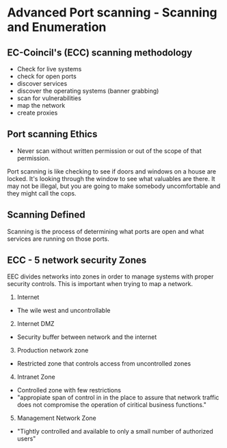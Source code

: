 # Advanced Port scanning - Scanning and Enumeration

## EC-Coincil's (ECC) scanning methodology
- Check for live systems
- check for open ports
- discover services
- discover the operating systems (banner grabbing)
- scan for vulnerabilities
- map the network
- create proxies

## Port scanning Ethics

- Never scan without written permission or out of the scope of that permission.

Port scanning is like checking to see if doors and windows on a house are locked. It's looking through the window to see what valuables are there. It may not be illegal, but you are going to make somebody uncomfortable and they might call the cops.

## Scanning Defined

Scanning is the process of determining what ports are open and what services are running on those ports.

## ECC - 5 network security Zones

EEC divides networks into zones in order to manage systems with proper security controls. This is important when trying to map a network.

1. Internet
-   The wile west and uncontrollable

2. Internet DMZ
- Security buffer between network and the internet

3. Production network zone
- Restricted zone that controls access from uncontrolled zones

4. Intranet Zone
- Controlled zone with few restrictions
- "appropiate span of control in in the place to assure that network traffic does not compromise the operation of ciritical business functions."

5. Management Network Zone
- "Tightly controlled and available to only a small number of authorized users"
